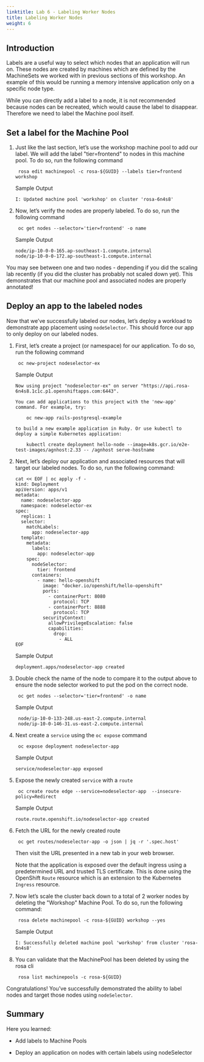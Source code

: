 ```yaml
---
linktitle: Lab 6 - Labeling Worker Nodes
title: Labeling Worker Nodes
weight: 6
---
```


## Introduction

Labels are a useful way to select which nodes that an application will run on. These nodes are created by machines which are defined by the MachineSets we worked with in previous sections of this workshop. An example of this would be running a memory intensive application only on a specific node type.

While you can directly add a label to a node, it is not recommended because nodes can be recreated, which would cause the label to disappear. Therefore we need to label the Machine pool itself.

## Set a label for the Machine Pool

1. Just like the last section, let’s use the workshop machine pool to add our label. We will add the label "tier=frontend" to nodes in this machine pool. To do so, run the following command

        rosa edit machinepool -c rosa-${GUID} --labels tier=frontend workshop

    Sample Output
    ```tpl
    I: Updated machine pool 'workshop' on cluster 'rosa-6n4s8'
    ```

2. Now, let’s verify the nodes are properly labeled. To do so, run the following command

        oc get nodes --selector='tier=frontend' -o name

    Sample Output
    ```tpl
    node/ip-10-0-0-165.ap-southeast-1.compute.internal
    node/ip-10-0-0-172.ap-southeast-1.compute.internal  
    ```
You may see between one and two nodes - depending if you did the scaling lab recently (if you did the cluster has probably not scaled down yet). This demonstrates that our machine pool and associated nodes are properly annotated!

## Deploy an app to the labeled nodes 

Now that we’ve successfully labeled our nodes, let’s deploy a workload to demonstrate app placement using `nodeSelector`. This should force our app to only deploy on our labeled nodes.

1. First, let’s create a project (or namespace) for our application. To do so, run the following command

        oc new-project nodeselector-ex

    Sample Output
    ```tpl
    Now using project "nodeselector-ex" on server "https://api.rosa-6n4s8.1c1c.p1.openshiftapps.com:6443".

    You can add applications to this project with the 'new-app' command. For example, try:

        oc new-app rails-postgresql-example

    to build a new example application in Ruby. Or use kubectl to deploy a simple Kubernetes application:

        kubectl create deployment hello-node --image=k8s.gcr.io/e2e-test-images/agnhost:2.33 -- /agnhost serve-hostname
    ```

2. Next, let’s deploy our application and associated resources that will target our labeled nodes. To do so, run the following command:

       cat << EOF | oc apply -f -
       kind: Deployment
       apiVersion: apps/v1
       metadata:
         name: nodeselector-app
         namespace: nodeselector-ex
       spec:
         replicas: 1
         selector:
           matchLabels:
             app: nodeselector-app
         template:
           metadata:
             labels:
               app: nodeselector-app
           spec:
             nodeSelector:
               tier: frontend
             containers:
               - name: hello-openshift
                 image: "docker.io/openshift/hello-openshift"
                 ports:
                   - containerPort: 8080
                     protocol: TCP
                   - containerPort: 8888
                     protocol: TCP
                 securityContext:
                   allowPrivilegeEscalation: false
                   capabilities:
                     drop:
                       - ALL
       EOF

    Sample Output
    ```tpl
    deployment.apps/nodeselector-app created
    ```

4. Double check the name of the node to compare it to the output above to ensure the node selector worked to put the pod on the correct node.

        oc get nodes --selector='tier=frontend' -o name

    Sample Output 

        node/ip-10-0-133-248.us-east-2.compute.internal
        node/ip-10-0-146-31.us-east-2.compute.internal
        
5. Next create a `service` using the `oc expose` command

        oc expose deployment nodeselector-app

    Sample Output
    ```tpl
    service/nodeselector-app exposed
    ```

6. Expose the newly created `service` with a `route`

        oc create route edge --service=nodeselector-app  --insecure-policy=Redirect

    Sample Output
    ```tpl
    route.route.openshift.io/nodeselector-app created
    ```

7. Fetch the URL for the newly created route

        oc get routes/nodeselector-app -o json | jq -r '.spec.host'

    Then visit the URL presented in a new tab in your web browser.

    Note that the application is exposed over the default ingress using a predetermined URL and trusted TLS certificate. This is done using the OpenShift `Route` resource which is an extension to the Kubernetes `Ingress` resource.

8. Now let’s scale the cluster back down to a total of 2 worker nodes by deleting the "Workshop" Machine Pool. To do so, run the following command:

        rosa delete machinepool -c rosa-${GUID} workshop --yes

    Sample Output 
    ```tpl
    I: Successfully deleted machine pool 'workshop' from cluster 'rosa-6n4s8'
    ```

9. You can validate that the MachinePool has been deleted by using the rosa cli

        rosa list machinepools -c rosa-${GUID}

Congratulations! You’ve successfully demonstrated the ability to label nodes and target those nodes using `nodeSelector`.

## Summary

Here you learned:

* Add labels to Machine Pools

* Deploy an application on nodes with certain labels using nodeSelector

